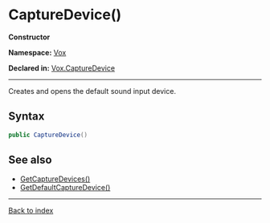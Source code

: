 # CaptureDevice()

**Constructor**

**Namespace:** [Vox](Vox.md)

**Declared in:** [Vox.CaptureDevice](Vox.CaptureDevice.md)

------



Creates and opens the default sound input device.


## Syntax

```csharp
public CaptureDevice()
```

## See also
* [GetCaptureDevices()](Vox.CaptureDevice.GetCaptureDevices().md)
* [GetDefaultCaptureDevice()](Vox.CaptureDevice.GetDefaultCaptureDevice().md)

------

[Back to index](index.md)